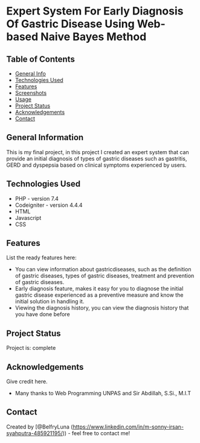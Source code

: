 # Expert System For Early Diagnosis Of Gastric Disease Using Web-based Naive Bayes Method

## Table of Contents
* [General Info](#general-information)
* [Technologies Used](#technologies-used)
* [Features](#features)
* [Screenshots](#screenshots)
* [Usage](#usage)
* [Project Status](#project-status)
* [Acknowledgements](#acknowledgements)
* [Contact](#contact)
<!-- * [License](#license) -->


## General Information
This is my final project, in this project I created an expert system that can provide an initial diagnosis of types of gastric diseases such as gastritis, GERD and dyspepsia based on clinical symptoms experienced by users.

## Technologies Used
- PHP - version 7.4
- Codeigniter - version 4.4.4
- HTML
- Javascript
- CSS

## Features
List the ready features here:
- You can view information about gastricdiseases, such as the definition of gastric diseases, types of gastric diseases, treatment and prevention of gastric diseases.
- Early diagnosis feature, makes it easy for you to diagnose the initial gastric disease experienced as a preventive measure and know the initial solution in handling it.
- Viewing the diagnosis history, you can view the diagnosis history that you have done before

## Project Status
Project is: complete


## Acknowledgements
Give credit here.
- Many thanks to Web Programming UNPAS and Sir Abdillah, S.Si., M.I.T


## Contact
Created by [@BelfryLuna (https://www.linkedin.com/in/m-sonny-irsan-syahputra-485921195/)) - feel free to contact me!
